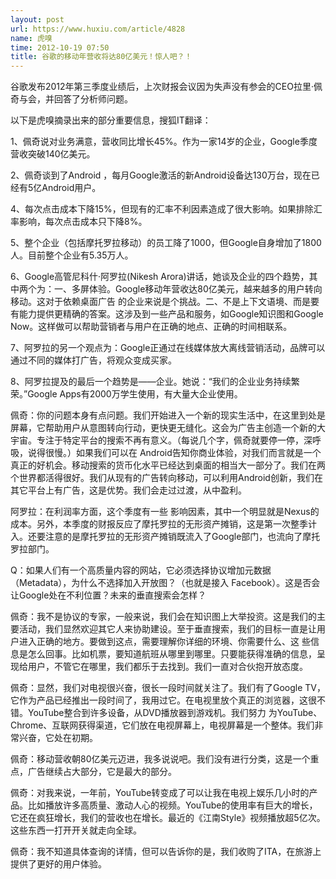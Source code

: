 ```yaml
---
layout: post
url: https://www.huxiu.com/article/4828
name: 虎嗅
time: 2012-10-19 07:50
title: 谷歌的移动年营收将达80亿美元！惊人吧？！
---
```

谷歌发布2012年第三季度业绩后，上次财报会议因为失声没有参会的CEO拉里·佩奇与会，并回答了分析师问题。

以下是虎嗅摘录出来的部分重要信息，搜狐IT翻译：

1、佩奇说对业务满意，营收同比增长45%。作为一家14岁的企业，Google季度营收突破140亿美元。

2、佩奇谈到了Android ，每月Google激活的新Android设备达130万台，现在已经有5亿Android用户。

4、每次点击成本下降15%，但现有的汇率不利因素造成了很大影响。如果排除汇率影响，每次点击成本只下降8%。

5、整个企业（包括摩托罗拉移动）的员工降了1000，但Google自身增加了1800人。目前整个企业有5.35万人。

6、Google高管尼科什·阿罗拉(Nikesh Arora)讲话，她谈及企业的四个趋势，其中两个为：一、多屏体验。Google移动年营收达80亿美元，越来越多的用户转向移动。这对于依赖桌面广告 的企业来说是个挑战。二、不是上下文语境、而是要有能力提供更精确的答案。这涉及到一些产品和服务，如Google知识图和Google Now。这样做可以帮助营销者与用户在正确的地点、正确的时间相联系。

7、阿罗拉的另一个观点为：Google正通过在线媒体放大离线营销活动，品牌可以通过不同的媒体打广告，将观众变成买家。

8、阿罗拉提及的最后一个趋势是——企业。她说：“我们的企业业务持续繁荣。”Google Apps有2000万学生使用，有大量大企业使用。

佩奇：你的问题本身有点问题。我们开始进入一个新的现实生活中，在这里到处是屏幕，它帮助用户从意图转向行动，更快更无缝化。这会为广告主创造一个新的大宇宙。专注于特定平台的搜索不再有意义。（每说几个字，佩奇就要停一停，深呼吸，说得很慢。）如果我们可以在 Android告知你商业体验，对我们而言就是一个真正的好机会。移动搜索的货币化水平已经达到桌面的相当大一部分了。我们在两个世界都活得很好。我们从现有的广告转向移动，可以利用Android创新，我们在其它平台上有广告，这是优势。我们会走过过渡，从中盈利。

阿罗拉：在利润率方面，这个季度有一些 影响因素，其中一个明显就是Nexus的成本。另外，本季度的财报反应了摩托罗拉的无形资产摊销，这是第一次整季计入。还要注意的是摩托罗拉的无形资产摊销既流入了Google部门，也流向了摩托罗拉部门。

Q：如果人们有一个高质量内容的网站，它必须选择协议增加元数据（Metadata），为什么不选择加入开放图？（也就是接入 Facebook）。这是否会让Google处在不利位置？未来的垂直搜索会怎样？

佩奇：我不是协议的专家，一般来说，我们会在知识图上大举投资。这是我们的主要活动，我们显然欢迎其它人来协助建设。至于垂直搜索，我们的目标一直是让用户进入正确的地方。要做到这点，需要理解你详细的环境、你需要什么、这 些信息是怎么回事。比如机票，要知道航班从哪里到哪里。只要能获得准确的信息，呈现给用户，不管它在哪里，我们都乐于去找到。我们一直对合伙抱开放态度。

佩奇：显然，我们对电视很兴奋，很长一段时间就关注了。我们有了Google TV，它作为产品已经推出一段时间了，我用过它。在电视里放个真正的浏览器，这很不错。YouTube整合到许多设备，从DVD播放器到游戏机。我们努力 为YouTube、Chrome、互联网获得渠道，它们放在电视屏幕上，电视屏幕是一个整体。我们非常兴奋，它处在初期。

佩奇：移动营收朝80亿美元迈进，我多说说吧。我们没有进行分类，这是一个重点，广告继续占大部分，它是最大的部分。

佩奇：对我来说，一年前，YouTube转变成了可以让我在电视上娱乐几小时的产品。比如播放许多高质量、激动人心的视频。YouTube的使用率有巨大的增长，它还在疯狂增长，我们的营收也在增长。最近的《江南Style》视频播放超5亿次。这些东西一打开开关就走向全球。

佩奇：我不知道具体查询的详情，但可以告诉你的是，我们收购了ITA，在旅游上提供了更好的用户体验。

